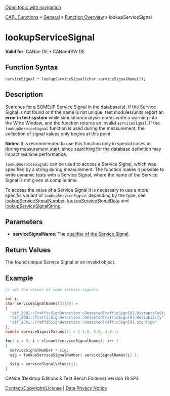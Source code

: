 [Open topic with navigation](../../../../../CANoeDEFamily.htm#Topics/CAPLFunctions/Other/Functions/CAPLfunctionlookupServiceSignal.md)

[CAPL Functions](../../CAPLfunctions.md) » [General](../CAPLGeneralStartPage.md) » [Function Overview](../CAPLfunctionsGeneralOverview.md) » lookupServiceSignal

# lookupServiceSignal

**Valid for**: CANoe DE • CANoe4SW DE

## Function Syntax

```
serviceSignal * lookupServiceSignal(char serviceSignalName[]);
```

## Description

Searches for a SOME/IP [Service Signal](../../../CANoeCANalyzer/Ethernet/ILSomeIP/ILSomeIPServiceSignals.md) in the database(s). If the Service Signal is not found or if the name is not unique, test modules/units report an **error in test system** while simulation/analysis nodes write a warning into the Write Window, and the function returns an invalid `serviceSignal`. If the `lookupServiceSignal` function is used during the measurement, the collection of signal values only begins at this point.

**Notes**: It is recommended to use this function only in special cases or during measurement start, since searching for the database definition may impact realtime performance.

`lookupServiceSignal` can be used to access a Service Signal, which was specified by a string during measurement. The function makes it possible to write dynamic tests with a Service Signal, where the name of the Service Signal is not given at compile time.

To access the value of a Service Signal it is necessary to use a more specific variant of `lookupServiceSignal` depending by the type, see [lookupServiceSignalNumber](CAPLfunctionlookupServiceSignalNumber.md), [lookupServiceSignalData](CAPLfunctionlookupServiceSignalData.md) and [lookupServiceSignalString](CAPLfunctionlookupServiceSignalString.md).

## Parameters

- **serviceSignalName**: The [qualifier of the Service Signal](../../../CANoeCANalyzer/Ethernet/ILSomeIP/ILSomeIPServiceSignals.md).

## Return Values

The found unique Service Signal or an invalid object.

## Example

```c
// set the values of some service-signals

int i;
char serviceSignalNames[3][70] = 
{ 
  "sif_2001::TrafficSignDetection::DetectedTrafficSign[0].DistanceToSign",
  "sif_2001::TrafficSignDetection::DetectedTrafficSign[0].Reliability",
  "sif_2001::TrafficSignDetection::DetectedTrafficSign[0].SignType" 
};
double serviceSignalValues[3] = { 1.0, 2.0, 3.0 };

for( i = 0; i < elcount(serviceSignalNames); i++ )
{
  serviceSignalNumber * sig;
  sig = lookupServiceSignalNumber( serviceSignalNames[i] );

  $sig = serviceSignalValues[i];
}
```

CANoe (Desktop Editions & Test Bench Editions) Version 18 SP3

[Contact/Copyright/License](../../../Shared/ContactCopyrightLicense.md) | [Data Privacy Notice](https://www.vector.com/int/en/company/get-info/privacy-policy/)
